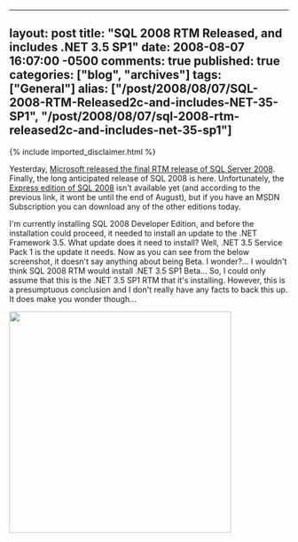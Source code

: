   ---
  layout: post
  title: "SQL 2008 RTM Released, and includes .NET 3.5 SP1"
  date: 2008-08-07 16:07:00 -0500
  comments: true
  published: true
  categories: ["blog", "archives"]
  tags: ["General"]
  alias: ["/post/2008/08/07/SQL-2008-RTM-Released2c-and-includes-NET-35-SP1", "/post/2008/08/07/sql-2008-rtm-released2c-and-includes-net-35-sp1"]
  ---
<!-- more -->
{% include imported_disclaimer.html %}
<p><img src="/image.axd?picture=SQL2008Logo.gif" alt="" align="right" />Yesterday, <a href="http://www.microsoft.com/presspass/press/2008/aug08/08-06SQLServer2008PR.mspx">Microsoft released the final RTM release of SQL Server 2008</a>. Finally, the long anticipated release of SQL 2008 is here. Unfortunately, the <a href="http://www.microsoft.com/sqlserver/2008/en/us/express.aspx">Express edition of SQL 2008</a> isn't available yet (and according to the previous link, it wont be until the end of August), but if you have an MSDN Subscription you can download any of the other editions today.</p>
<p>I'm currently installing SQL 2008 Developer Edition, and before the installation could proceed, it needed to install an update to the .NET Framework 3.5. What update does it need to install? Well, .NET 3.5 Service Pack 1 is the update it needs. Now as you can see from the below screenshot, it doesn't say anything about being Beta. I wonder?... I wouldn't think SQL 2008 RTM would install .NET 3.5 SP1 Beta... So, I could only assume that this is the .NET 3.5 SP1 RTM that it's installing. However, this is a presumptuous conclusion and I don't really have any facts to back this up. It does make you wonder though...</p>
<p><img src="/image.axd?picture=SQL2008RTM_dotNet35SP1_Included.png" alt="" width="400" /></p>
<p>&nbsp;</p>
